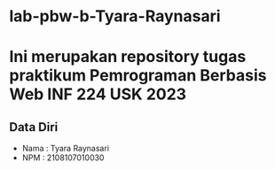 # lab-pbw-b-Tyara-Raynasari

# Ini merupakan repository tugas praktikum Pemrograman Berbasis Web INF 224 USK 2023
 
## Data Diri
 
- Nama : Tyara Raynasari 
- NPM  : 2108107010030
